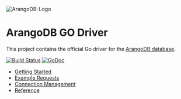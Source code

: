![ArangoDB-Logo](https://docs.arangodb.com/assets/arangodb_logo_2016_inverted.png)
# ArangoDB GO Driver

This project contains the official Go driver for the [ArangoDB database](https://arangodb.com).

[![Build Status](https://travis-ci.org/arangodb/go-driver.svg?branch=master)](https://travis-ci.org/arangodb/go-driver)
[![GoDoc](https://godoc.org/github.com/arangodb/g-driver?status.svg)](http://godoc.org/github.com/arangodb/go-driver)


- [Getting Started](docs/Drivers/GO/GettingStarted/README.md)
- [Example Requests](docs/Drivers/GO/ExampleRequests/README.md)
- [Connection Management](docs/Drivers/GO/ConnectionManagement/README.md)
- [Reference](https://godoc.org/github.com/arangodb/go-driver)
